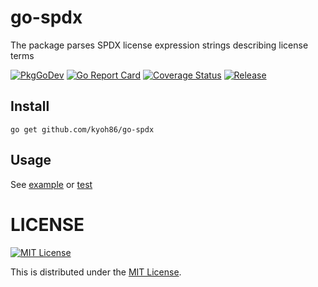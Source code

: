 # go-spdx

The package parses SPDX license expression strings describing license terms

[![PkgGoDev](https://pkg.go.dev/badge/kyoh86/go-spdx)](https://pkg.go.dev/kyoh86/go-spdx)
[![Go Report Card](https://goreportcard.com/badge/github.com/kyoh86/go-spdx)](https://goreportcard.com/report/github.com/kyoh86/go-spdx)
[![Coverage Status](https://img.shields.io/codecov/c/github/kyoh86/go-spdx.svg)](https://codecov.io/gh/kyoh86/go-spdx)
[![Release](https://github.com/kyoh86/go-spdx/workflows/Release/badge.svg)](https://github.com/kyoh86/go-spdx/releases)

## Install

```
go get github.com/kyoh86/go-spdx
```

## Usage

See [example](https://github.com/kyoh86/go-spdx/blob/master/cmd/go-spdx-example/main.go) or [test](https://github.com/kyoh86/go-spdx/blob/master/spdx/parser_test.go)

# LICENSE

[![MIT License](http://img.shields.io/badge/license-MIT-blue.svg)](http://www.opensource.org/licenses/MIT)

This is distributed under the [MIT License](http://www.opensource.org/licenses/MIT).
